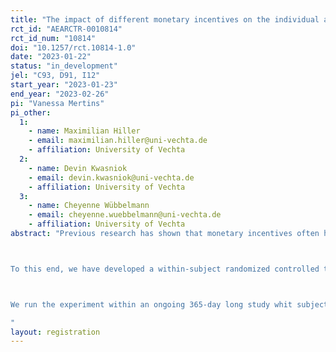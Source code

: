 ```yaml
---
title: "The impact of different monetary incentives on the individual ability to enhance physical activity and goal attainment: A within-subject field experiment"
rct_id: "AEARCTR-0010814"
rct_id_num: "10814"
doi: "10.1257/rct.10814-1.0"
date: "2023-01-22"
status: "in_development"
jel: "C93, D91, I12"
start_year: "2023-01-23"
end_year: "2023-02-26"
pi: "Vanessa Mertins"
pi_other:
  1:
    - name: Maximilian Hiller
    - email: maximilian.hiller@uni-vechta.de
    - affiliation: University of Vechta
  2:
    - name: Devin Kwasniok
    - email: devin.kwasniok@uni-vechta.de
    - affiliation: University of Vechta
  3:
    - name: Cheyenne Wübbelmann
    - email: cheyenne.wuebbelmann@uni-vechta.de
    - affiliation: University of Vechta
abstract: "Previous research has shown that monetary incentives often have little or no effect on subjects' health behaviors. This lack of effect in the aggregate is despite the fact that many people believe incentives help them, and contrary to the fact that many have also been shown to adjust their behavior. Also, as more and more health programs involving money are offered, we see it as a necessity to find out which individuals will increase their physical activity if they can receive small amounts of money upon reaching an individual step goal. 

To this end, we have developed a within-subject randomized controlled trial design in which each participant will serve as his/her own control. About 500 participants, aged 18 to 85 years with daily steps ranging from 1,285 to 84,942, will receive four experimental treatments and a control treatment during the same 5-weeks session in a randomized order (i.e. each condition on 7 days). For each individual, we want to learn the optimum incentive design (bonus or deposit contract) and whether the prospect of higher pay leads subjects to increase their daily step count beyond the individual target (i.e., median) toward the value of the best 40% of days or even best 25% of days. We are also interested in finding out which types of subjects do not respond to these incentives at all. 

We run the experiment within an ongoing 365-day long study whit subjects who all aim at improving their physical activity. All those participants have been positively health screened, are using a smartphone app (ActiVAtE Behavior) to transmit their steps (main performance measure) in a timely manner and have already provided extensive individual data at time of intervention. While all participants indicated in the application questionnaire that they were eager to walk more steps per day, there is a large variation in ex-ante daily steps submitted via a smartphone app over the past 9 months. Since the individual daily goal is based on the median (minus data below 1,000 steps/day), there is also respective variation in individual goals, ranging from 1,285 to 21,690 steps/day. Furthermore, we have a very rich dataset on each individual that includes not only activity data before, during, and after the intervention, but also a large variety of preferences (measured via economic laboratory experiments) as well as sociodemographic data and individual attitudes and self-reported behavior (measured via questionnaires). 
"
layout: registration
---
```


